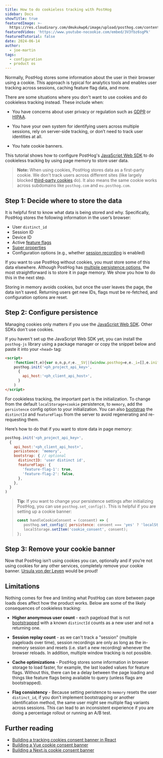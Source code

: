 ```yaml
---
title: How to do cookieless tracking with PostHog
sidebar: Docs
showTitle: true
featuredImage: >-
  https://res.cloudinary.com/dmukukwp6/image/upload/posthog.com/contents/images/cookieless-tracking.png
featuredVideo: 'https://www.youtube-nocookie.com/embed/3V3fbz6sgPk'
featuredTutorial: false
date: 2024-06-14
author:
  - joe-martin
tags:
  - configuration
  - product os
---
```


Normally, PostHog stores some information about the user in their browser using a cookie. This approach is typical for analytics tools and enables user tracking across sessions, caching feature flag data, and more. 

There are some situations where you don't want to use cookies and do cookieless tracking instead. These include when:

- You have concerns about user privacy or regulation such as [GDPR](/docs/integrate/gdpr) or [HIPAA](/docs/privacy/hipaa-compliance).

- You have your own system for identifying users across multiple sessions, rely on server-side tracking, or don’t need to track user identities at all.

- You hate cookie banners.

This tutorial shows how to configure PostHog's [JavaScript Web SDK](/docs/libraries/js) to do cookieless tracking by using page memory to store user data.

> **Note:** When using cookies, PostHog stores data as a first-party cookie. We don't track users across different sites (like largely blocked [third-party cookies](https://en.wikipedia.org/wiki/Third-party_cookies) do). It also means the same cookie works across subdomains like `posthog.com` and `eu.posthog.com`.

<GDPRForm />

## Step 1: Decide where to store the data

It is helpful first to know what data is being stored and why. Specifically, PostHog stores the following information in the user’s browser:

- User `distinct_id`
- Session ID
- Device ID
- Active [feature flags](/docs/user-guides/feature-flags)
- [Super properties](/docs/integrate/client/js#super-properties)
- Configuration options (e.g., whether [session recording](/docs/user-guides/recordings) is enabled)

If you want to use PostHog without cookies, you must store some of this data elsewhere. Although PostHog has [multiple persistence options](/docs/libraries/js#persistence), the most straightforward is to store it in page memory. We show you how to do this in the next step.

Storing in memory avoids cookies, but once the user leaves the page, the data isn't saved. Returning users get new IDs, flags must be re-fetched, and configuration options are reset.

## Step 2: Configure persistence

Managing cookies only matters if you use the [JavaScript Web SDK](/docs/libraries/js). Other SDKs don't use cookies.

If you haven't set up the JavaScript Web SDK yet, you can install the `posthog-js` library using a package manager or copy the snippet below and paste it into your `<head>` tag:

```html
<script>
    !function(t,e){var o,n,p,r;e.__SV||(window.posthog=e,e._i=[],e.init=function(i,s,a){function g(t,e){var o=e.split(".");2==o.length&&(t=t[o[0]],e=o[1]),t[e]=function(){t.push([e].concat(Array.prototype.slice.call(arguments,0)))}}(p=t.createElement("script")).type="text/javascript",p.crossOrigin="anonymous",p.async=!0,p.src=s.api_host.replace(".i.posthog.com","-assets.i.posthog.com")+"/static/array.js",(r=t.getElementsByTagName("script")[0]).parentNode.insertBefore(p,r);var u=e;for(void 0!==a?u=e[a]=[]:a="posthog",u.people=u.people||[],u.toString=function(t){var e="posthog";return"posthog"!==a&&(e+="."+a),t||(e+=" (stub)"),e},u.people.toString=function(){return u.toString(1)+".people (stub)"},o="capture identify alias people.set people.set_once set_config register register_once unregister opt_out_capturing has_opted_out_capturing opt_in_capturing reset isFeatureEnabled onFeatureFlags getFeatureFlag getFeatureFlagPayload reloadFeatureFlags group updateEarlyAccessFeatureEnrollment getEarlyAccessFeatures getActiveMatchingSurveys getSurveys getNextSurveyStep onSessionId".split(" "),n=0;n<o.length;n++)g(u,o[n]);e._i.push([i,s,a])},e.__SV=1)}(document,window.posthog||[]);
    posthog.init('<ph_project_api_key>',
      {
        api_host:'<ph_client_api_host>', 
      }
    )
</script>
```

For cookieless tracking, the important part is the initialization. To change from the default `localStorage+cookie` persistence, to `memory`, add the `persistence` config option to your initialization. You can also [bootstrap](/docs/feature-flags/bootstrapping) the `distinctId` and `featureFlags` from the server to avoid regenerating and re-requesting them.

Here’s how to do that if you want to store data in page memory:

```js
posthog.init('<ph_project_api_key>',
  {
    api_host:'<ph_client_api_host>', 
    persistence: 'memory',
    bootstrap: { // optional
      distinctID: 'user distinct id',
      featureFlags: {
        'feature-flag-1': true,
        'feature-flag-2': false,
      },
    },
  }
)
```

> **Tip:** If you want to change your persistence settings after initializing PostHog, you can use `posthog.set_config()`. This is helpful if you are setting up a cookie banner:
> ```js
> const handleCookieConsent = (consent) => {
>    posthog.set_config({ persistence: consent === 'yes' ? 'localStorage+cookie' : 'memory' });
>    localStorage.setItem('cookie_consent', consent);
> };
> ```

## Step 3: Remove your cookie banner

Now that PostHog isn’t using cookies you can, optionally and if you’re not using cookies for any other services, completely remove your cookie banner. [Ursula von der Leyen](/blog/is-google-analytics-illegal-microsite) would be proud!

## Limitations

Nothing comes for free and limiting what PostHog can store between page loads does affect how the product works. Below are some of the likely consequences of cookieless tracking:

* **Higher anonymous user count** - each pageload that is not [bootstrapped](/docs/feature-flags/bootstrapping) with a known `distinctId` counts as a new user and not a returning one.

* **Session replay count** - as we can't track a "session" (multiple pageloads over time), session recordings are only as long as the in-memory session and resets (i.e. start a new recording) whenever the browser reloads. In addition, multiple window tracking is not possible.

* **Cache optimizations** - PostHog stores some information in browser storage to load faster, for example, the last loaded values for feature flags. Without this, there can be a delay between the page loading and things like feature flags being available to query (unless flags are bootstrapped).

* **Flag consistency** - Because setting peristence to `memory` resets the user `distinct_id`, if you don't implement bootstrapping or another identification method, the same user might see multiple flag variants across sessions. This can lead to an inconsistent experience if you are doing a percentage rollout or running an A/B test.

## Further reading

- [Building a tracking cookies consent banner in React](/tutorials/react-cookie-banner)
- [Building a Vue cookie consent banner](/tutorials/vue-cookie-banner)
- [Building a Next.js cookie consent banner](/tutorials/nextjs-cookie-banner)
